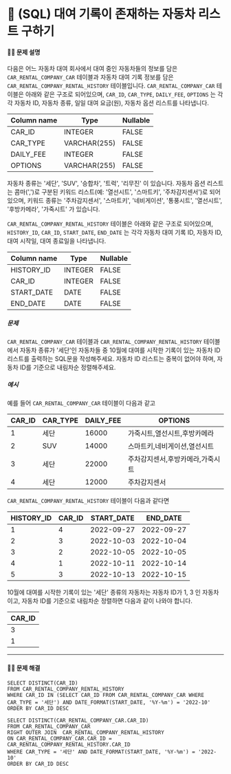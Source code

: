 # 💚 (SQL) 대여 기록이 존재하는 자동차 리스트 구하기

[📝 문제링크]: https://school.programmers.co.kr/learn/courses/30/lessons/157341



#### 💁‍♀️ 문제 설명

다음은 어느 자동차 대여 회사에서 대여 중인 자동차들의 정보를 담은 `CAR_RENTAL_COMPANY_CAR` 테이블과 자동차 대여 기록 정보를 담은 `CAR_RENTAL_COMPANY_RENTAL_HISTORY` 테이블입니다. `CAR_RENTAL_COMPANY_CAR` 테이블은 아래와 같은 구조로 되어있으며, `CAR_ID`, `CAR_TYPE`, `DAILY_FEE`, `OPTIONS` 는 각각 자동차 ID, 자동차 종류, 일일 대여 요금(원), 자동차 옵션 리스트를 나타냅니다.

| Column name | Type         | Nullable |
| ----------- | ------------ | -------- |
| CAR_ID      | INTEGER      | FALSE    |
| CAR_TYPE    | VARCHAR(255) | FALSE    |
| DAILY_FEE   | INTEGER      | FALSE    |
| OPTIONS     | VARCHAR(255) | FALSE    |

자동차 종류는 '세단', 'SUV', '승합차', '트럭', '리무진' 이 있습니다. 자동차 옵션 리스트는 콤마(',')로 구분된 키워드 리스트(예: '열선시트', '스마트키', '주차감지센서')로 되어있으며, 키워드 종류는 '주차감지센서', '스마트키', '네비게이션', '통풍시트', '열선시트', '후방카메라', '가죽시트' 가 있습니다.

`CAR_RENTAL_COMPANY_RENTAL_HISTORY` 테이블은 아래와 같은 구조로 되어있으며, `HISTORY_ID`, `CAR_ID`, `START_DATE`, `END_DATE` 는 각각 자동차 대여 기록 ID, 자동차 ID, 대여 시작일, 대여 종료일을 나타냅니다.

| Column name | Type    | Nullable |
| ----------- | ------- | -------- |
| HISTORY_ID  | INTEGER | FALSE    |
| CAR_ID      | INTEGER | FALSE    |
| START_DATE  | DATE    | FALSE    |
| END_DATE    | DATE    | FALSE    |



##### 문제

`CAR_RENTAL_COMPANY_CAR` 테이블과 `CAR_RENTAL_COMPANY_RENTAL_HISTORY` 테이블에서 자동차 종류가 '세단'인 자동차들 중 10월에 대여를 시작한 기록이 있는 자동차 ID 리스트를 출력하는 SQL문을 작성해주세요. 자동차 ID 리스트는 중복이 없어야 하며, 자동차 ID를 기준으로 내림차순 정렬해주세요.



##### 예시

예를 들어 `CAR_RENTAL_COMPANY_CAR` 테이블이 다음과 같고

| CAR_ID | CAR_TYPE | DAILY_FEE | OPTIONS                          |
| ------ | -------- | --------- | -------------------------------- |
| 1      | 세단     | 16000     | 가죽시트,열선시트,후방카메라     |
| 2      | SUV      | 14000     | 스마트키,네비게이션,열선시트     |
| 3      | 세단     | 22000     | 주차감지센서,후방카메라,가죽시트 |
| 4      | 세단     | 12000     | 주차감지센서                     |

`CAR_RENTAL_COMPANY_RENTAL_HISTORY` 테이블이 다음과 같다면

| HISTORY_ID | CAR_ID | START_DATE | END_DATE   |
| ---------- | ------ | ---------- | ---------- |
| 1          | 4      | 2022-09-27 | 2022-09-27 |
| 2          | 3      | 2022-10-03 | 2022-10-04 |
| 3          | 2      | 2022-10-05 | 2022-10-05 |
| 4          | 1      | 2022-10-11 | 2022-10-14 |
| 5          | 3      | 2022-10-13 | 2022-10-15 |

10월에 대여를 시작한 기록이 있는 '세단' 종류의 자동차는 자동차 ID가 1, 3 인 자동차이고, 자동차 ID를 기준으로 내림차순 정렬하면 다음과 같이 나와야 합니다.

| CAR_ID |
| ------ |
| 3      |
| 1      |

----



#### 🤸‍♂️ 문제 해결

```mysql
SELECT DISTINCT(CAR_ID)
FROM CAR_RENTAL_COMPANY_RENTAL_HISTORY
WHERE CAR_ID IN (SELECT CAR_ID FROM CAR_RENTAL_COMPANY_CAR WHERE CAR_TYPE = '세단') AND DATE_FORMAT(START_DATE, '%Y-%m') = '2022-10'
ORDER BY CAR_ID DESC
```

```MYSQL
SELECT DISTINCT(CAR_RENTAL_COMPANY_CAR.CAR_ID)
FROM CAR_RENTAL_COMPANY_CAR
RIGHT OUTER JOIN  CAR_RENTAL_COMPANY_RENTAL_HISTORY
ON CAR_RENTAL_COMPANY_CAR.CAR_ID = CAR_RENTAL_COMPANY_RENTAL_HISTORY.CAR_ID
WHERE CAR_TYPE = '세단' AND DATE_FORMAT(START_DATE, '%Y-%m') = '2022-10'
ORDER BY CAR_ID DESC
```

